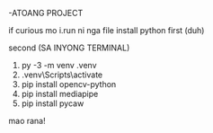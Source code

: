 -ATOANG PROJECT

if curious mo i.run ni nga file
install python first (duh)

second (SA INYONG TERMINAL)

1.   py -3 -m venv .venv
2.   .venv\Scripts\activate
3.   pip install opencv-python
4.   pip install mediapipe
5.   pip install pycaw

mao rana!